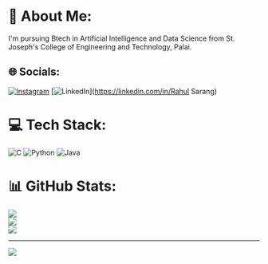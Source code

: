 # 💫 About Me:
 I'm pursuing Btech in Artificial Intelligence and Data Science from St. Joseph's College of Engineering and Technology, Palai.


## 🌐 Socials:
[![Instagram](https://img.shields.io/badge/Instagram-%23E4405F.svg?logo=Instagram&logoColor=white)](https://instagram.com/rahul_srng) [![LinkedIn](https://img.shields.io/badge/LinkedIn-%230077B5.svg?logo=linkedin&logoColor=white)](https://linkedin.com/in/Rahul Sarang) 

# 💻 Tech Stack:
![C](https://img.shields.io/badge/c-%2300599C.svg?style=for-the-badge&logo=c&logoColor=white) ![Python](https://img.shields.io/badge/python-3670A0?style=for-the-badge&logo=python&logoColor=ffdd54) ![Java](https://img.shields.io/badge/java-%23ED8B00.svg?style=for-the-badge&logo=openjdk&logoColor=white)
# 📊 GitHub Stats:
![](https://github-readme-stats.vercel.app/api?username=Rahul-Sarang&theme=dark&hide_border=false&include_all_commits=false&count_private=false)<br/>
![](https://github-readme-streak-stats.herokuapp.com/?user=Rahul-Sarang&theme=dark&hide_border=false)<br/>
![](https://github-readme-stats.vercel.app/api/top-langs/?username=Rahul-Sarang&theme=dark&hide_border=false&include_all_commits=false&count_private=false&layout=compact)

---
[![](https://visitcount.itsvg.in/api?id=Rahul-Sarang&icon=0&color=0)](https://visitcount.itsvg.in)

<!-- Proudly created with GPRM ( https://gprm.itsvg.in ) -->
